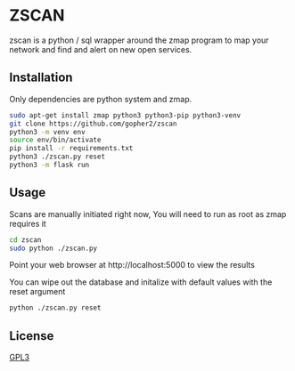 # ZSCAN

zscan is a python / sql wrapper around the zmap program to map your network and find and alert on new open services.

## Installation

Only dependencies are python system and zmap. 

```bash
sudo apt-get install zmap python3 python3-pip python3-venv
git clone https://github.com/gopher2/zscan
python3 -m venv env
source env/bin/activate
pip install -r requirements.txt
python3 ./zscan.py reset
python3 -m flask run
```

## Usage

Scans are manually initiated right now, You will need to run as root as zmap requires it
```bash
cd zscan
sudo python ./zscan.py
```
Point your web browser at http://localhost:5000 to view the results

You can wipe out the database and initalize with default values with the reset argument
```bash
python ./zscan.py reset
```

## License
[GPL3](https://www.gnu.org/licenses/gpl-3.0.txt)
